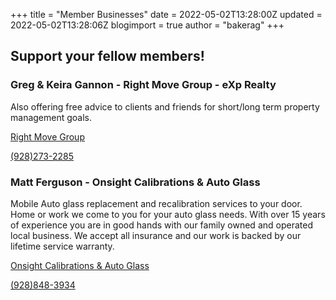 +++
title = "Member Businesses"
date = 2022-05-02T13:28:00Z
updated = 2022-05-02T13:28:06Z
blogimport = true 
author = "bakerag"
+++

## Support your fellow members!

### Greg & Keira Gannon - Right Move Group - eXp Realty

Also offering free advice to clients and friends for short/long term property management goals.

[Right Move Group](http://rightmoveprescott.com/)

[(928)273-2285](9282732285)

### Matt Ferguson - Onsight Calibrations & Auto Glass

Mobile Auto glass replacement and recalibration services to your door.
Home or work we come to you for your auto glass needs.
With over 15 years of experience you are in good hands with our family owned and operated local business.
We accept all insurance and our work is backed by our lifetime service warranty.

[Onsight Calibrations & Auto Glass](https://onsightcalibration.com/)

[(928)848-3934](tel:9288483934)